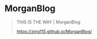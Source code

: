 # MorganBlog

> THIS IS THE WAY | MorganBlog
> 
> https://zing115.github.io/MorganBlog/

<!---
zing115/MorganBlog
https://github.com/zing115/MorganBlog
## 210313
### STAR WARS JEDI: Fallen Order
[https://github.com/zing115/MorganBlog/tree/main/blog/fun/game/STAR-WARS/JEDI/Fallen-Order](https://github.com/zing115/MorganBlog/tree/main/blog/fun/game/STAR-WARS/JEDI/Fallen-Order)
https://github.com/zing115/MorganBlog/tree/main/blog/fun/game/STAR-WARS/JEDI/Fallen-Order
https://github.com/zing115/MorganBlog/blog/fun/game/STAR-WARS/JEDI/Fallen-Order/README.md
## 210118
### 靠 總覺得最近的 Android 旗鑑機都很雷啊?! 是要逼我用 iPhone 嗎 ( 我不要啊... 
--->
